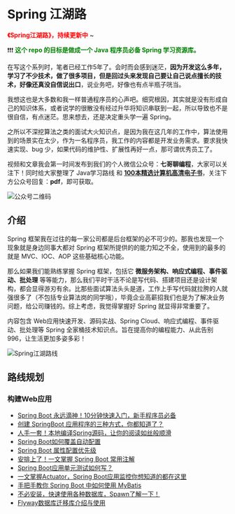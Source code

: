 # Spring 江湖路

<font color="red">**《Spring江湖路》，持续更新中**</font>  ~  

❗❗❗<font color="green"> **这个 repo 的目标是做成一个 Java 程序员必备 Spring 学习资源库。**</font> 

在写这个系列时，笔者已经工作5年了。会时而会感到迷茫，**因为开发这么多年，学习了不少技术，做了很多项目，但是回过头来发现自己要让自己说点擅长的技术，好像还真没自信说出口**，说业务吧，好像也有点半瓶子咣当。

我想这也是大多数和我一样普通程序员的心声吧。细究根因，其实就是没有形成自己的知识体系，或者说学的很散没有经过升华将知识串联到一起，所以导致也不是很自信，有点迷茫。思来想去，还是决定重头学一遍 Spring。

之所以不深挖算法之类的面试大火知识点，是因为我在这几年的工作中，算法使用到的场景实在太少，作为一名程序员，我工作的内容都是开发业务需求。要求我快速实现、bug 少，如果代码的维护性、扩展性再好一点，那可谓优秀员工了。

视频和文章我会第一时间发布到我们的个人微信公众号：**七哥聊编程**，大家可以关注下！同时给大家整理了 Java学习路线 和 [**100本精选计算机高清电子书**](https://mp.weixin.qq.com/s?__biz=MzkxODI2MDMzMA==&mid=2247483791&idx=1&sn=db5986a9f24ee722ef535ca6b901272a&chksm=c1b55e8af6c2d79c3e81d0067b18438b735e5c8358272b7ae96058b99802198a1066395064c1&token=27890440&lang=zh_CN#rd)，关注下方公众号回复：**pdf**，即可获取。

![公众号二维码](https://gitee.com/isevenluo/pic-bed/raw/master/img/20210829103623.jpeg)





## 介绍

Spring 框架我在过往的每一家公司都是后台框架的必不可少的。那我也发现一个现象就是身边同事大都对 Spring 框架所提供的的能力知之不全，使用到的最多的就是 MVC、IOC、AOP 这些基础核心功能。

那么如果我们能熟练掌握 Spring 框架，包括它 **微服务架构、响应式编程、事件驱动、批处理** 等等能力，那么我们平时干活不论是写代码、搭建项目还是设计架构，都会显得游刃有余。比那些面试算法头头是道，工作上手写代码就拉胯的人就强很多了（不包括专业算法岗的同学哦），毕竟企业高薪招我们也是为了解决业务问题，给公司赚钱的。综上考虑，我觉得掌握好 Spring 就显得非常重要了。

内容包含 Web应用快速开发、源码实战、Spring Cloud、响应式编程、事件驱动、批处理等  Spring 全家桶技术知识点。旨在提高你的编程能力、从此告别 996，让生活更加多姿多彩！



![Spring江湖路线](https://gitee.com/isevenluo/pic-bed/raw/master/img/20210624231628.png)


## 路线规划



### 构建Web应用

- [Spring Boot 永远滴神！10分钟快速入门，新手程序员必备](https://zhuanlan.zhihu.com/p/388730365)
- [创建 SpringBoot 应用程序的三种方式，你都知道了？](https://mp.weixin.qq.com/s/oLPD6Kwoyavay1nctZPmBQ)
- [人手一套！本地编译Spring源码，让你的阅读如丝般顺滑](https://mp.weixin.qq.com/s/MMVJgbsBqaAipeASU6BrHg)
- [Spring Boot如何覆盖自动配置](https://mp.weixin.qq.com/s/b2VtIfjeW_yQ-VXbCHTRxg)
- [Spring Boot 属性配置优先级](https://mp.weixin.qq.com/s/UWT2nvI9VdEs8v0-eRkYGQ)
- [安排上了！一文掌握 Spring Boot 常用注解](https://mp.weixin.qq.com/s/lAaZ3z-h_AAW5Y0qw5ZjdA)
- [Spring Boot应用单元测试如何写？](https://mp.weixin.qq.com/s/I0T_NxnzIJ58EoOJIlWS2w)
- [一文掌握Actuator，Spring Boot应用监控你想知道的都在这里](https://mp.weixin.qq.com/s/_Cx6eDG6ViMJrTm-4aQJ2A)
- [手把手教你 Spring Boot 中如何使用 MyBatis]()
- [不必安装，快速使用各种数据库，Spawn了解一下！](https://mp.weixin.qq.com/s/goVD8miL-NQN3b9b-nhwcQ)
- [Flyway数据库迁移库介绍与使用](https://mp.weixin.qq.com/s/snVXseHkaR1FJ9O3ojizfQ)







